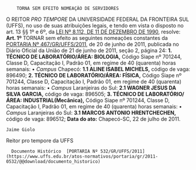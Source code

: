         TORNA SEM EFEITO NOMEAÇÃO DE SERVIDORES  

 O REITOR *PRO TEMPORE*  DA UNIVERSIDADE FEDERAL DA FRONTEIRA SUL (UFFS), no uso de suas atribuições legais, e tendo em vista o disposto no art. 13 §§ 1º e 6º, da [LEI Nº 8.112, DE 11 DE DEZEMBRO DE 1990](http://www.planalto.gov.br/ccivil_03/LEIS/L8112cons.htm), resolve:   **Art. 1º**  TORNAR sem efeito as seguintes nomeações constantes da [PORTARIA Nº 467/GR/UFFS/2011](https://www.uffs.edu.br/atos-normativos/portaria/gr/2011-0467), de 20 de junho de 2011, publicada no Diário Oficial da União de 21 de junho de 2011, seção 2, página 24: **1. TÉCNICO DE LABORATÓRIO/ÁREA: BIOLOGIA,** Código Siape nº 701244, Classe D, Capacitação I, Padrão 01, em regime de 40 (quarenta) horas semanais: • *Campus*  Chapecó: **1.1 ALINE ISABEL MICHELS,** código de vaga: 896490; **2. TÉCNICO DE LABORATÓRIO/ÁREA: FÍSICA,** Código Siape nº 701244, Classe D, Capacitação I, Padrão 01, em regime de 40 (quarenta) horas semanais: • *Campus*  Laranjeiras do Sul: **2.1 WAGNER JESUS DA SILVA GARCIA,** código de vaga: 896505; **3. TÉCNICO DE LABORATÓRIO/ÁREA: INDUSTRIAL(Mecânica),** Código Siape nº 701244, Classe D, Capacitação I, Padrão 01, em regime de 40 (quarenta) horas semanais: • *Campus*  Laranjeiras do Sul: **3.1 MARCOS ANTONIO HRENTCHECHEN,** código de vaga: 896512;        **Data do ato:** Chapecó-SC, 22 de julho de 2011.   
 

    Jaime Giolo   
 Reitor pro tempore da UFFS 

      Documento Histórico  [PORTARIA Nº 532/GR/UFFS/2011](https://www.uffs.edu.br/atos-normativos/portaria/gr/2011-0532/@@download/documento_historico)     
      